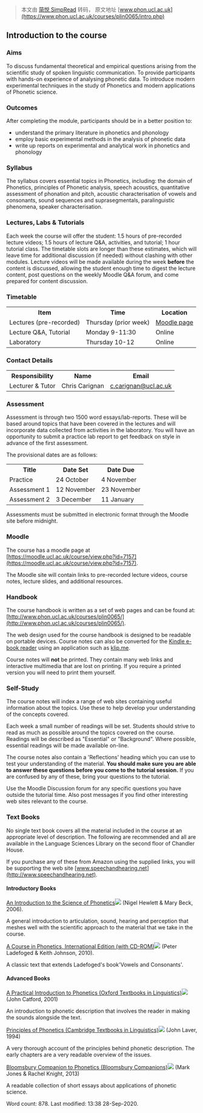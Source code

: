> 本文由 [简悦 SimpRead](http://ksria.com/simpread/) 转码， 原文地址 [www.phon.ucl.ac.uk](https://www.phon.ucl.ac.uk/courses/plin0065/intro.php)

Introduction to the course
--------------------------

### Aims

To discuss fundamental theoretical and empirical questions arising from the scientific study of spoken linguistic communication. To provide participants with hands-on experience of analysing phonetic data. To introduce modern experimental techniques in the study of Phonetics and modern applications of Phonetic science.

### Outcomes

After completing the module, participants should be in a better position to:

*   understand the primary literature in phonetics and phonology
*   employ basic experimental methods in the analysis of phonetic data
*   write up reports on experimental and analytical work in phonetics and phonology

### Syllabus

The syllabus covers essential topics in Phonetics, including: the domain of Phonetics, principles of Phonetic analysis, speech acoustics, quantitative assessment of phonation and pitch, acoustic characterisation of vowels and consonants, sound sequences and suprasegmentals, paralinguistic phenomena, speaker characterisation.

### Lectures, Labs & Tutorials

Each week the course will offer the student: 1.5 hours of pre-recorded lecture videos; 1.5 hours of lecture Q&A, activities, and tutorial; 1 hour tutorial class. The timetable slots are longer than these estimates, which will leave time for additional discussion (if needed) without clashing with other modules. Lecture videos will be made available during the week **before** the content is discussed, allowing the student enough time to digest the lecture content, post questions on the weekly Moodle Q&A forum, and come prepared for content discussion.

### Timetable

<table><tbody><tr><th>Item</th><th>Time</th><th>Location</th></tr><tr><td>Lectures (pre-recorded)</td><td>Thursday (prior week)</td><td><a href="https://moodle.ucl.ac.uk/course/view.php?id=7157&amp;section=2">Moodle page</a></td></tr><tr><td>Lecture Q&amp;A, Tutorial</td><td>Monday 9-11:30</td><td>Online</td></tr><tr><td>Laboratory</td><td>Thursday 10-12</td><td>Online</td></tr></tbody></table>

### Contact Details

<table><tbody><tr><th>Responsibility</th><th>Name</th><th>Email</th></tr><tr><td>Lecturer &amp; Tutor</td><td>Chris Carignan</td><td><a href="mailto:c.carignan@ucl.ac.uk">c.carignan@ucl.ac.uk</a></td></tr></tbody></table>

### Assessment

Assessment is through two 1500 word essays/lab-reports. These will be based around topics that have been covered in the lectures and will incorporate data collected from activities in the laboratory. You will have an opportunity to submit a practice lab report to get feedback on style in advance of the first assessment.

The provisional dates are as follows:

<table><tbody><tr><th>Title</th><th>Date Set</th><th>Date Due</th></tr><tr><td>Practice</td><td>24 October</td><td>4 November</td></tr><tr><td>Assessment 1</td><td>12 November</td><td>23 November</td></tr><tr><td>Assessment 2</td><td>3 December</td><td>11 January</td></tr></tbody></table>

Assessments must be submitted in electronic format through the Moodle site before midnight.

### Moodle

The course has a moodle page at [https://moodle.ucl.ac.uk/course/view.php?id=7157](https://moodle.ucl.ac.uk/course/view.php?id=7157).

The Moodle site will contain links to pre-recorded lecture videos, course notes, lecture slides, and additional resources.

### Handbook

The course handbook is written as a set of web pages and can be found at: [http://www.phon.ucl.ac.uk/courses/plin0065/](http://www.phon.ucl.ac.uk/courses/plin0065/).

The web design used for the course handbook is designed to be readable on portable devices. Course notes can also be converted for the [Kindle e-book reader](https://amzn.to/2ORpoGg) using an application such as [klip.me](http://www.klip.me).

Course notes will **not** be printed. They contain many web links and interactive multimedia that are lost on printing. If you require a printed version you will need to print them yourself.

### Self-Study

The course notes will index a range of web sites containing useful information about the topics. Use these to help develop your understanding of the concepts covered.

Each week a small number of readings will be set. Students should strive to read as much as possible around the topics covered on the course. Readings will be described as "Essential" or "Background". Where possible, essential readings will be made available on-line.

The course notes also contain a 'Reflections' heading which you can use to test your understanding of the material. **You should make sure you are able to answer these questions before you come to the tutorial session.** If you are confused by any of these, bring your questions to the tutorial.

Use the Moodle Discussion forum for any specific questions you have outside the tutorial time. Also post messages if you find other interesting web sites relevant to the course.

### Text Books

No single text book covers all the material included in the course at an appropriate level of description. The following are recommended and all are available in the Language Sciences Library on the second floor of Chandler House.

If you purchase any of these from Amazon using the supplied links, you will be supporting the web site [www.speechandhearing.net](http://www.speechandhearing.net).

#### Introductory Books

[An Introduction to the Science of Phonetics](http://www.amazon.co.uk/gp/product/0805856722/ref=as_li_ss_tl?ie=UTF8&camp=1634&creative=19450&creativeASIN=0805856722&linkCode=as2&tag=speechandhear-21)![][img-0] (Nigel Hewlett & Mary Beck, 2006).

A general introduction to articulation, sound, hearing and perception that meshes well with the scientific approach to the material that we take in the course.

[A Course in Phonetics, International Edition (with CD-ROM)](http://www.amazon.co.uk/gp/product/1428231277/ref=as_li_ss_tl?ie=UTF8&camp=1634&creative=19450&creativeASIN=1428231277&linkCode=as2&tag=speechandhear-21)![][img-1] (Peter Ladefoged & Keith Johnson, 2010).

A classic text that extends Ladefoged's book'Vowels and Consonants'.

#### Advanced Books

[A Practical Introduction to Phonetics (Oxford Textbooks in Linguistics)](http://www.amazon.co.uk/gp/product/0199246351/ref=as_li_ss_tl?ie=UTF8&camp=1634&creative=19450&creativeASIN=0199246351&linkCode=as2&tag=speechandhear-21)![][img-2] (John Catford, 2001)

An introduction to phonetic description that involves the reader in making the sounds alongside the text.

[Principles of Phonetics (Cambridge Textbooks in Linguistics)](http://www.amazon.co.uk/gp/product/052145655X/ref=as_li_ss_tl?ie=UTF8&camp=1634&creative=19450&creativeASIN=052145655X&linkCode=as2&tag=speechandhear-21)![][img-3] (John Laver, 1994)

A very thorough account of the principles behind phonetic description. The early chapters are a very readable overview of the issues.

[Bloomsbury Companion to Phonetics (Bloomsbury Companions)](http://www.amazon.co.uk/gp/product/1441146067/ref=as_li_ss_tl?ie=UTF8&camp=1634&creative=19450&creativeASIN=1441146067&linkCode=as2&tag=speechandhear-21)![][img-4] (Mark Jones & Rachel Knight, 2013)

A readable collection of short essays about applications of phonetic science.

Word count: 878. Last modified: 13:38 28-Sep-2020.

[img-0]:data:

[img-1]:data:

[img-2]:data:

[img-3]:data:

[img-4]:data: